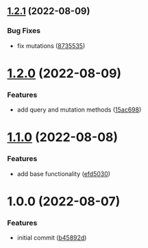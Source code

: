 ## [1.2.1](https://github.com/garredow/foxcasts-lib/compare/v1.2.0...v1.2.1) (2022-08-09)


### Bug Fixes

* fix mutations ([8735535](https://github.com/garredow/foxcasts-lib/commit/8735535169ca292fa2ac9f032e2ebac9511c62c3))

# [1.2.0](https://github.com/garredow/foxcasts-lib/compare/v1.1.0...v1.2.0) (2022-08-09)


### Features

* add query and mutation methods ([15ac698](https://github.com/garredow/foxcasts-lib/commit/15ac698d467b4124a71ec7b833091f5f6cd7766c))

# [1.1.0](https://github.com/garredow/foxcasts-lib/compare/v1.0.0...v1.1.0) (2022-08-08)


### Features

* add base functionality ([efd5030](https://github.com/garredow/foxcasts-lib/commit/efd50305e54884a7edcd7cd106b709cd0a42cd61))

# 1.0.0 (2022-08-07)


### Features

* initial commit ([b45892d](https://github.com/garredow/foxcasts-lib/commit/b45892d8669917811601340fdc7bc4a56193f481))
